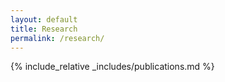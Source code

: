 ```yaml
---
layout: default
title: Research
permalink: /research/
---
```


{% include_relative _includes/publications.md %}

